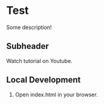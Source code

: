 # Test

Some description!

## Subheader

Watch tutorial on Youtube.

## Local Development

1. Open index.html in your browser.